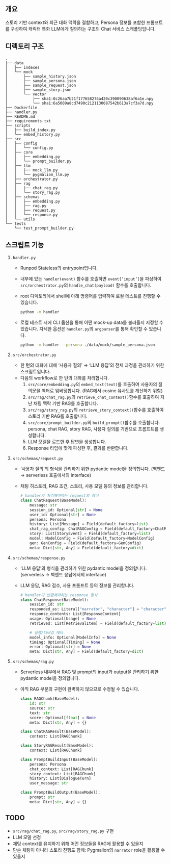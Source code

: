 ## 개요

스토리 기반 context와 최근 대화 맥락을 결합하고, Persona 정보를 포함한 프롬프트를 구성하여 캐릭터 특화 LLM에게 질의하는 구조의 Chat 서비스 스캐폴딩입니다.

## 디렉토리 구조

```
.
├── data
│   ├── indexes
│   └── mock
│       ├── sample_history.json
│       ├── sample_persona.json
│       ├── sample_request.json
│       ├── sample_story.json
│       └── vector
│           ├── sha1:0c26aa7b21f177658276a420c390090638af6a1e.npy
│           └── sha1:6a5009a8cd7490c2121130087542b613a7cf3a7d.npy
├── Dockerfile
├── handler.py
├── README.md
├── requirements.txt
├── scripts
│   ├── build_index.py
│   └── embed_history.py
├── src
│   ├── config
│   │   └── config.py
│   ├── core
│   │   ├── embedding.py
│   │   └── prompt_builder.py
│   ├── llm
│   │   ├── mock_llm.py
│   │   └── pygmalion_llm.py
│   ├── orchestrator.py
│   ├── rag
│   │   ├── chat_rag.py
│   │   └── story_rag.py
│   ├── schemas
│   │   ├── embedding.py
│   │   ├── rag.py
│   │   ├── request.py
│   │   └── response.py
│   └── utils
└── tests
    └── test_prompt_builder.py
```

## 스크립트 기능

1. `handler.py`
    - Runpod Stateless의 entrypoint입니다.
    - 내부에 있는 `handler(event)` 함수를 호출하면 `event[’input’]`을 파싱하여 `src/orchestrator.py`의 `handle_chat(payload)` 함수를 호출합니다.
    - root 디렉토리에서 shell에 아래 명령어를 입력하여 로컬 테스트를 진행할 수 있습니다.
        
        ```bash
        python -m handler
        ```
        
    - 로컬 테스트 시에 CLI 옵션을 통해 어떤 mock-up data를 불러올지 지정할 수 있습니다. 자세한 옵션은 `handler.py`의 `argparser`를 통해 확인할 수 있습니다.
        
        ```bash
        python -m handler --persona ./data/mock/sample_persona.json
        ```
        
2. `src/orchestrator.py`
    - 한 턴의 대화에 대해 ‘사용자 질의’ → ‘LLM 응답’의 전체 과정을 관리하기 위한 스크립트입니다.
    - 다음의 workflow로 한 턴의 대화를 처리합니다.
        1. `src/core/embedding.py`의 `embed_text(text)`를 호출하여 사용자의 질의문을 벡터로 임베딩합니다. (RAG에서 cosine 유사도를 계산하기 위함)
        2. `src/rag/chat_rag.py`의 `retrieve_chat_context()`함수를 호출하여 지난 채팅 맥락 기반 RAG를 호출합니다.
        3. `src/rag/story_rag.py`의 `retrieve_story_context()`함수를 호출하여 스토리 기반 RAG를 호출합니다.
        4. `src/core/prompt_builder.py`의 `build_prompt()`함수를 호출합니다. persona, chat RAG, story RAG, 사용자 질의를 기반으로 프롬프트를 생성합니다.
        5. LLM 모델을 로드한 후 답변을 생성합니다.
        6. Response 타입에 맞게 파싱한 후, 결과를 반환합니다.
3. `src/schemas/request.py`
    - ‘사용자 질의’의 형식을 관리하기 위한 pydantic model을 정의합니다. (백엔드 → serverless 호출에서의 interface)
    - 채팅 히스토리, RAG 조건, 스토리, 사용 모델 등의 정보를 관리합니다.
        
        ```python
        # handler가 처리해야하는 request의 형식
        class ChatRequest(BaseModel):
            message: str
            session_id: Optional[str] = None
            user_id: Optional[str] = None
            persona: Persona
            history: List[Message] = Field(default_factory=list)
            chat_rag_config: ChatRAGConfig = Field(default_factory=ChatRAGConfig)
            story: List[StoryEvent] = Field(default_factory=list)
            model: ModelConfig = Field(default_factory=ModelConfig)
            gen: GenConfig = Field(default_factory=GenConfig)
            meta: Dict[str, Any] = Field(default_factory=dict)
        ```
        
4. `src/schemas/response.py`
    - ‘LLM 응답’의 형식을 관리하기 위한 pydantic model을 정의합니다. (serverless → 백엔드 응답에서의 interface)
    - LLM 응답, RAG 점수, 사용 프롬프트 등의 정보를 관리합니다.
        
        ```python
        # handler가 반환해야하는 response 형식
        class ChatResponse(BaseModel):
            session_id: str
            responded_as: Literal["narrator", "character"] = "character"
            response_contents: List[ResponseContent]
            usage: Optional[Usage] = None
            retrieved: List[RetrievalItem] = Field(default_factory=list)
        
            # 실행/디버깅 메타
            model_info: Optional[ModelInfo] = None
            timing: Optional[Timing] = None
            error: Optional[str] = None
            meta: Dict[str, Any] = Field(default_factory=dict)
        ```
        
5. `src/schemas/rag.py`
    - Serverless 내부에서 RAG 및 prompt의 input과 output을 관리하기 위한 pydantic model을 정의합니다.
    - 아직 RAG 부분의 구현이 완벽하지 않으므로 수정될 수 있습니다.
        
        ```python
        class RAGChunk(BaseModel):
            id: str
            source: str
            text: str
            score: Optional[float] = None
            meta: Dict[str, Any] = {}
        
        class ChatRAGResult(BaseModel):
            context: List[RAGChunk]
        
        class StoryRAGResult(BaseModel):
            context: List[RAGChunk]
        
        class PromptBuildInput(BaseModel):
            persona: Persona
            chat_context: List[RAGChunk]
            story_context: List[RAGChunk]
            history: List[DialogueTurn]
            user_message: str
        
        class PromptBuildOutput(BaseModel):
            prompt: str
            meta: Dict[str, Any] = {}
        ```
        

## TODO

- `src/rag/chat_rag.py`, `src/rag/story_rag.py` 구현
- LLM 모델 선정
- 채팅 context를 유지하기 위해 어떤 정보들을 RAG에 활용할 수 있을지
- 단순 채팅이 아니라 스토리 진행도 함께: Pygmalion의 `narrator` role을 활용할 수 있을지
